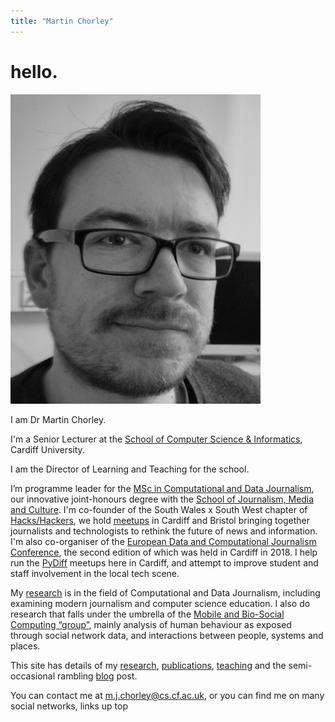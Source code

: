 ```yaml
---
title: "Martin Chorley"
---
```



<h1>hello.</h1>

<img src="img/Headshot_2013_-cropped_small.jpeg" class="headshot" alt="Headshot">

<p>I am Dr Martin Chorley.</p>

<p>I'm a Senior Lecturer at the <a href="http://www.cardiff.ac.uk/computer-science/">School of Computer Science &amp; Informatics</a>, Cardiff University. <p>I am the Director of Learning and Teaching for the school.</p>
</p>

<p>I’m programme leader for the <a href="http://www.cardiff.ac.uk/study/postgraduate/taught/courses/course/computational-and-data-journalism-msc">MSc in Computational and Data Journalism</a>, our innovative joint-honours degree with the <a href="http://www.cardiff.ac.uk/journalism-media-and-culture">School of Journalism, Media and Culture</a>. I'm co-founder of the <a href="https://twitter.com/hh_swxsw"></a>South Wales x South West</a> chapter of <a href="https://hackshackers.com/">Hacks/Hackers</a>, we hold <a href="https://www.meetup.com/Hacks-Hackers-South-Wales-x-South-West/">meetups</a> in Cardiff and Bristol bringing together journalists and technologists to rethink the future of news and information. I'm also co-organiser of the <a href="http://datajconf.com/">European Data and Computational Journalism Conference</a>, the second edition of which was held in Cardiff in 2018. I help run the <a href="http://www.pydiff.wales/">PyDiff</a> meetups here in Cardiff, and attempt to improve student and staff involvement in the local tech scene.</p>

<p>My <a href="research/">research</a> is in the field of Computational and Data Journalism, including examining modern journalism and computer science education. I also do research that falls under the umbrella of the <a href="http://users.cs.cf.ac.uk/R.M.Whitaker/">Mobile and Bio-Social Computing “group”</a>, mainly analysis of human behaviour as exposed through social network data, and interactions between people, systems and places.</p>

<p>This site has details of my <a href="research/">research</a>, <a href="publications/">publications</a>, <a href="teaching/">teaching</a> and the semi-occasional rambling <a href="blog/">blog</a> post.</p>

<p>You can contact me at <a href="mailto:m.j.chorley@cs.cardiff.ac.uk">m.j.chorley@cs.cf.ac.uk</a>, or you can find me on many social networks, links up top</p>